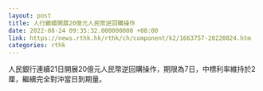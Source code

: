 ```yaml
---
layout: post
title: 人行繼續開展20億元人民幣逆回購操作
date: 2022-08-24 09:35:32.000000000 +08:00
link: https://news.rthk.hk/rthk/ch/component/k2/1663757-20220824.htm
categories: rthk
---
```


人民銀行連續21日開展20億元人民幣逆回購操作，期限為7日，中標利率維持於2厘，繼續完全對沖當日到期量。

